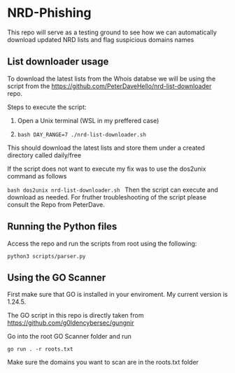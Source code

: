 # NRD-Phishing
This repo will serve as a testing ground to see how we can automatically download updated NRD lists and flag suspicious domains names


## List downloader usage

To download the latest lists from the Whois databse we will be using the script from the https://github.com/PeterDaveHello/nrd-list-downloader repo.

Steps to execute the script:
1. Open a Unix terminal (WSL in my preffered case)

2. ```bash DAY_RANGE=7 ./nrd-list-downloader.sh ```

This should download the latest lists and store them under a created directory called daily/free

If the script does not want to execute my fix was to use the dos2unix command as follows

```bash dos2unix nrd-list-downloader.sh ```
Then the script can execute and download as needed. For fruther troubleshooting of the script please consult the Repo from PeterDave.

## Running the Python files
Access the repo and run the scripts from root using the following:

``` python3 scripts/parser.py ```



## Using the GO Scanner
First make sure that GO is installed in your enviroment. My current version is 1.24.5.

The GO script in this repo is directly taken from https://github.com/g0ldencybersec/gungnir

Go into the root GO Scanner folder and run 

``` go run . -r roots.txt ```

Make sure the domains you want to scan are in the roots.txt folder